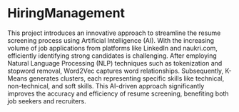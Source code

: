 # HiringManagement

This project introduces an innovative approach to streamline the resume screening process using Artificial Intelligence (AI). 
With the increasing volume of job applications from platforms like LinkedIn and naukri.com, efficiently identifying strong candidates is challenging. 
After employing Natural Language Processing (NLP) techniques such as tokenization and stopword removal, Word2Vec captures word relationships. Subsequently, K-Means generates clusters, each representing specific skills like technical, non-technical, and soft skills. 
This AI-driven approach significantly improves the accuracy and efficiency of resume screening, benefiting both job seekers and recruiters.
